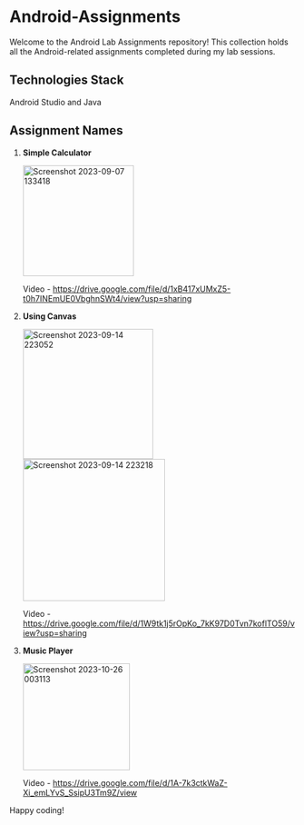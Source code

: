 # Android-Assignments

Welcome to the Android Lab Assignments repository! This collection holds all the Android-related assignments completed during my lab sessions.

## Technologies Stack
  Android Studio and Java

## Assignment Names

1. **Simple Calculator**

   <img width="195" alt="Screenshot 2023-09-07 133418" src="https://github.com/Sonia312/Android-Assignments/assets/101570119/16064a34-1bab-4a6a-aa59-6f791e56b4ff">

   Video - https://drive.google.com/file/d/1xB417xUMxZ5-t0h7INEmUE0VbghnSWt4/view?usp=sharing

3. **Using Canvas**

   <img width="229" alt="Screenshot 2023-09-14 223052" src="https://github.com/Sonia312/Android-Assignments/assets/101570119/747844f4-e3b0-4161-a7ee-0ae90c2d6d07">

   <img width="250" alt="Screenshot 2023-09-14 223218" src="https://github.com/Sonia312/Android-Assignments/assets/101570119/38f2104f-3baf-40c5-a028-4ba5b9c3782c">

   Video - https://drive.google.com/file/d/1W9tk1j5rOpKo_7kK97D0Tvn7koflTO59/view?usp=sharing

5. **Music Player**

   <img width="188" alt="Screenshot 2023-10-26 003113" src="https://github.com/Sonia312/Android-Assignments/assets/101570119/f8c12146-6df9-40c5-861e-73a5a5801884">
   
   Video - https://drive.google.com/file/d/1A-7k3ctkWaZ-Xi_emLYvS_SsipU3Tm9Z/view

Happy coding!
